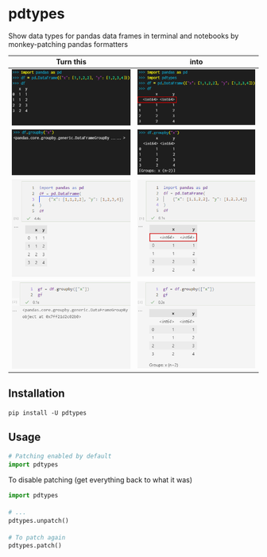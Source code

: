 # pdtypes

Show data types for pandas data frames in terminal and notebooks by monkey-patching pandas formatters

| Turn this | into |
| --------- | ---- |
| ![terminal_without_pdtypes][1] | ![terminal_with_pdtypes][2] |
| ![terminal_without_pdtypes_gf][3] | ![terminal_with_pdtypes_gf][4] |
| ![notebook_without_pdtypes][5] | ![notebook_with_pdtypes][6] |
| ![notebook_without_pdtypes_gf][7] | ![notebook_with_pdtypes_gf][8] |



## Installation
```shell
pip install -U pdtypes
```

## Usage
```python
# Patching enabled by default
import pdtypes
```

To disable patching (get everything back to what it was)
```python
import pdtypes

# ...
pdtypes.unpatch()

# To patch again
pdtypes.patch()

```


[1]: docs/terminal_without_pdtypes.png
[2]: docs/terminal_with_pdtypes.png
[3]: docs/terminal_without_pdtypes_gf.png
[4]: docs/terminal_with_pdtypes_gf.png
[5]: docs/notebook_without_pdtypes.png
[6]: docs/notebook_with_pdtypes.png
[7]: docs/notebook_without_pdtypes_gf.png
[8]: docs/notebook_with_pdtypes_gf.png
